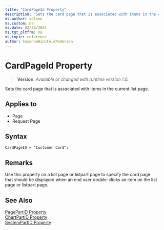 ```yaml
---
title: "CardPageId Property"
description: "Sets the card page that is associated with items in the current list page."
ms.author: solsen
ms.custom: na
ms.date: 02/26/2024
ms.tgt_pltfrm: na
ms.topic: reference
author: SusanneWindfeldPedersen
---
```

[//]: # (START>DO_NOT_EDIT)
[//]: # (IMPORTANT:Do not edit any of the content between here and the END>DO_NOT_EDIT.)
[//]: # (Any modifications should be made in the .xml files in the ModernDev repo.)
# CardPageId Property
> **Version**: _Available or changed with runtime version 1.0._

Sets the card page that is associated with items in the current list page.

## Applies to
-   Page
-   Request Page

[//]: # (IMPORTANT: END>DO_NOT_EDIT)

## Syntax

```AL
CardPageID = "Customer Card";
```
  
## Remarks  
 Use this property on a list page or listpart page to specify the card page that should be displayed when an end user double-clicks an item on the list page or listpart page.  
 
 
## See Also  
[PagePartID Property](./devenv-properties.md)   
[ChartPartID Property](./devenv-properties.md)   
[SystemPartID Property](./devenv-properties.md)